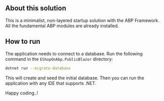 ## About this solution

This is a minimalist, non-layered startup solution with the ABP Framework. All the fundamental ABP modules are already installed.

## How to run

The application needs to connect to a database. Run the following command in the `EShopOnAbp.PublicBlazor` directory:

````bash
dotnet run --migrate-database
````

This will create and seed the initial database. Then you can run the application with any IDE that supports .NET.

Happy coding..!



